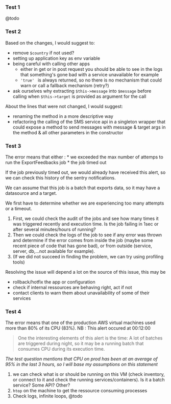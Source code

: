 ### Test 1
@todo


### Test 2


Based on the changes, I would suggest to:
* remove `$country` if not used?
* setting up application key as env variable
* being careful with calling other apps
    * either in get or in post request you should be able to see in the logs that something's gone bad with a service unavailable for example
    * `'true' ` is always returned, so no there is no mechanism that could warn or call a fallback mechanism (retry?)
* ask ourselves why extracting `$this->message` into `$message` before calling when `$this->target` is provided as argument for the call

About the lines that were not changed, I would suggest:
* renaming the method in a more descriptive way
* refactoring the calling of the SMS service api in a singleton wrapper that could expose a method to send messages with message & target args in the method & all other parameters in the constructor



### Test 3

The error means that either :
    * we exceeded the max number of attemps to run the ExportFeedbacks job
    * the job timed out

If the job previously timed out, we would already have received this alert, so we can check this history of the sentry notifications.

We can assume that this job is a batch that exports data, so it may have a datasource and a target.

We first have to determine whether we are experiencing too many attempts or a timeout.
1. First, we could check the audit of the jobs and see how many times it was triggered recently and execution time. Is the job failing in 1sec or after several minutes/hours of running?
1. Then we could check the logs of the job to see if any error was thrown and determine if the error comes from inside the job (maybe some recent piece of code that has gone bad), or from outside (service, server, db,...not available for example).
1. (If we did not succeed in finding the problem, we can try using profiling tools)

Resolving the issue will depend a lot on the source of this issue, this may be
* rollback/hotfix the app or configuration
* check if internal ressources are behaving right, act if not
* contact clients to warn them about unavailability of some of their services


### Test 4

The error means that one of the production AWS virtual machines used more than 80% of its CPU (83%). NB : This alert occured at 00:12:00

> One the interesting elements of this alert is the time: A lot of batches are triggered during night, so it may be a running batch that consumes CPU during its execution time.

*The test question mentions that CPU on prod has been at an average of 95% in the last 3 hours, so I will base my assumptions on this statement*

1. we can check what is or should be running on this VM (check inventory, or connect to it and check the running services/containers). Is it a batch service? Some API? Other?
1. `htop` on the machine to get the ressource consuming processes
1. Check logs, infinite loops, @todo